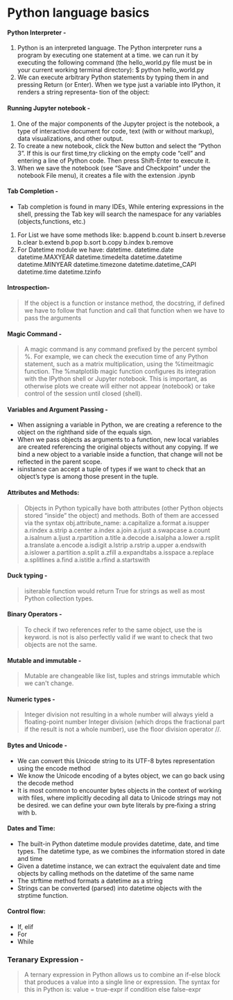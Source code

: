 # Python language basics 
#### Python Interpreter - 
1. Python is an interpreted language. The Python interpreter runs a program by executing one statement at a time. 
we can run it by executing the following command (the hello_world.py file must be in your current working terminal directory): 
                       $ python hello_world.py 
2. We can execute arbitrary Python statements by typing them in and pressing Return (or Enter). When we type just a variable into IPython, it renders a string representa‐
tion of the object:
#### Running Jupyter notebook -
1. One of the major components of the Jupyter project is the notebook, a type of interactive document for code, text (with or without markup), data visualizations, and other
output.
2. To create a new notebook, click the New button and select the “Python 3”. If this is our first time,try clicking on the empty code “cell” and entering a line of Python code. Then press Shift-Enter to execute it.
3. When we save the notebook (see “Save and Checkpoint” under the notebook File menu), it creates a file with the extension .ipynb
#### Tab Completion -
-  Tab completion is found in many IDEs, While entering expressions in the shell, pressing the Tab key will search the namespace for any variables (objects,functions, etc.) 
1. For List we have some methods like:
b.append     b.count    b.insert  b.reverse
b.clear      b.extend   b.pop     b.sort
b.copy       b.index    b.remove
2. For Datetime module we have:
 datetime.<Tab>
datetime.date       datetime.MAXYEAR      datetime.timedelta
datetime.datetime   datetime.MINYEAR      datetime.timezone
datetime.datetime_CAPI   datetime.time    datetime.tzinfo
####  Introspection-
  >  If the object is a function or instance method, the docstring, if defined we have to follow that function and call that function when we have to pass the arguments
#### Magic Command -
  > A magic command is any command prefixed by the percent symbol %. For example, we can check the execution time of any Python statement, such as a matrix multiplication, using the %timeitmagic function.
  > The %matplotlib magic function configures its integration with the IPython shell or Jupyter notebook. This is important, as otherwise plots we create will either not appear (notebook) or take control of the session until closed (shell).
#### Variables and Argument Passing -
  - When assigning a variable in Python, we are creating a reference to the object on the righthand side of the equals sign. 
  - When we pass objects as arguments to a function, new local variables are created referencing the original objects without any copying. If we bind a new object to a 
  variable inside a function, that change will not be reflected in the parent scope.
  - isinstance can accept a tuple of types if we want to check that an object’s type is among those present in the tuple.
#### Attributes and Methods:
  > Objects in Python typically have both attributes (other Python objects stored “inside” the object) and methods. Both of them are accessed via the syntax
obj.attribute_name:
  a.capitalize    a.format   a.isupper  a.rindex     a.strip
a.center          a.index    a.join     a.rjust      a.swapcase
a.count           a.isalnum  a.ljust    a.rpartition a.title
a.decode          a.isalpha  a.lower    a.rsplit     a.translate
a.encode          a.isdigit  a.lstrip   a.rstrip     a.upper
a.endswith        a.islower  a.partition a.split     a.zfill
a.expandtabs      a.isspace  a.replace   a.splitlines
a.find            a.istitle  a.rfind     a.startswith

#### Duck typing - 
  > isiterable function would return True for strings as well as most Python collection types.
#### Binary Operators - 
  > To check if two references refer to the same object, use the is keyword. is not is also perfectly valid if we want to check that two objects are not the same.
#### Mutable and immutable -
  > Mutable are changeable like list, tuples and strings immutable which we can't change.
#### Numeric types -
  > Integer division not resulting in a whole number will always yield a floating-point number
  > Integer division (which drops the fractional part if the result is not a whole number), use the floor division operator //.
#### Bytes and Unicode -
- We can convert this Unicode string to its UTF-8 bytes representation using the encode method
- We know the Unicode encoding of a bytes object, we can go back using the decode method
- It is most common to encounter bytes objects in the context of working with files, where implicitly decoding all data to Unicode strings may not be desired.
we can define your own byte literals by pre‐fixing a string with b.
#### Dates and Time:
- The built-in Python datetime module provides datetime, date, and time types. The datetime type, as we combines the information stored in date and time
- Given a datetime instance, we can extract the equivalent date and time objects by calling methods on the datetime of the same name
- The strftime method formats a datetime as a string
- Strings can be converted (parsed) into datetime objects with the strptime function.
#### Control flow:
- If, elif
- For
- While
### Teranary Expression -
> A ternary expression in Python allows us to combine an if-else block that produces a value into a single line or expression. The syntax for this in Python is:
value = true-expr if condition else false-expr

